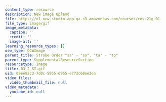 ```yaml
---
content_type: resource
description: New image Uplaod
file: https://ol-ocw-studio-app-qa.s3.amazonaws.com/courses/res-21g-01-kana-spring-2010/09ee82c37d0c59556955e773c60ee3ea_03_2_SI.gif
file_type: image/gif
image_metadata:
  caption: ''
  credit: ''
  image-alt: ''
learning_resource_types: []
ocw_type: OCWImage
parent_title: Stroke Order "sa" - "so", "ta" - "to"
parent_type: SupplementalResourceSection
resourcetype: Image
title: 03_2_SI.gif
uid: 09ee82c3-7d0c-5955-6955-e773c60ee3ea
video_files:
  video_thumbnail_file: null
video_metadata:
  youtube_id: null
---
```

